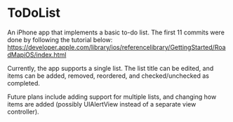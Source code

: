 ToDoList
========

An iPhone app that implements a basic to-do list. The first 11 commits were done by following the tutorial below:
https://developer.apple.com/library/ios/referencelibrary/GettingStarted/RoadMapiOS/index.html

Currently, the app supports a single list. The list title can be edited, and items can be added, removed, reordered, and checked/unchecked as completed. 

Future plans include adding support for multiple lists, and changing how items are added (possibly UIAlertView instead of a separate view controller).
